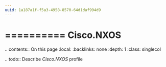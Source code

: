 ```yaml
---
uuid: 1a187a1f-f5a3-4958-8570-64d1daf994d9
---
```



==========
Cisco.NXOS
==========

.. contents:: On this page
    :local:
    :backlinks: none
    :depth: 1
    :class: singlecol

.. todo::
    Describe *Cisco.NXOS* profile


